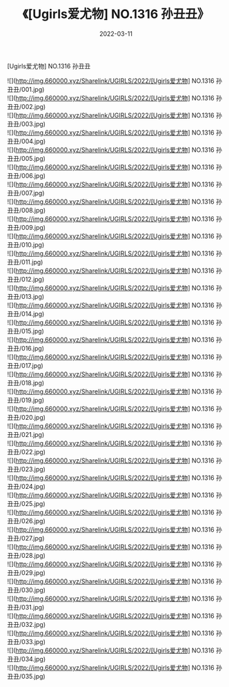 ﻿---
layout: post
title:  《[Ugirls爱尤物] NO.1316 孙丑丑》
date:   2022-03-11
img: http://img.660000.xyz/Sharelink/UGIRLS/2022/[Ugirls爱尤物] NO.1316 孙丑丑/000.jpg
categories: [美女, 清纯, 唯美]
---

[Ugirls爱尤物] NO.1316 孙丑丑

 ![](http://img.660000.xyz/Sharelink/UGIRLS/2022/[Ugirls爱尤物] NO.1316 孙丑丑/001.jpg) <br>![](http://img.660000.xyz/Sharelink/UGIRLS/2022/[Ugirls爱尤物] NO.1316 孙丑丑/002.jpg) <br>![](http://img.660000.xyz/Sharelink/UGIRLS/2022/[Ugirls爱尤物] NO.1316 孙丑丑/003.jpg) <br>![](http://img.660000.xyz/Sharelink/UGIRLS/2022/[Ugirls爱尤物] NO.1316 孙丑丑/004.jpg) <br>![](http://img.660000.xyz/Sharelink/UGIRLS/2022/[Ugirls爱尤物] NO.1316 孙丑丑/005.jpg) <br>![](http://img.660000.xyz/Sharelink/UGIRLS/2022/[Ugirls爱尤物] NO.1316 孙丑丑/006.jpg) <br>![](http://img.660000.xyz/Sharelink/UGIRLS/2022/[Ugirls爱尤物] NO.1316 孙丑丑/007.jpg) <br>![](http://img.660000.xyz/Sharelink/UGIRLS/2022/[Ugirls爱尤物] NO.1316 孙丑丑/008.jpg) <br>![](http://img.660000.xyz/Sharelink/UGIRLS/2022/[Ugirls爱尤物] NO.1316 孙丑丑/009.jpg) <br>![](http://img.660000.xyz/Sharelink/UGIRLS/2022/[Ugirls爱尤物] NO.1316 孙丑丑/010.jpg) <br>![](http://img.660000.xyz/Sharelink/UGIRLS/2022/[Ugirls爱尤物] NO.1316 孙丑丑/011.jpg) <br>![](http://img.660000.xyz/Sharelink/UGIRLS/2022/[Ugirls爱尤物] NO.1316 孙丑丑/012.jpg) <br>![](http://img.660000.xyz/Sharelink/UGIRLS/2022/[Ugirls爱尤物] NO.1316 孙丑丑/013.jpg) <br>![](http://img.660000.xyz/Sharelink/UGIRLS/2022/[Ugirls爱尤物] NO.1316 孙丑丑/014.jpg) <br>![](http://img.660000.xyz/Sharelink/UGIRLS/2022/[Ugirls爱尤物] NO.1316 孙丑丑/015.jpg) <br>![](http://img.660000.xyz/Sharelink/UGIRLS/2022/[Ugirls爱尤物] NO.1316 孙丑丑/016.jpg) <br>![](http://img.660000.xyz/Sharelink/UGIRLS/2022/[Ugirls爱尤物] NO.1316 孙丑丑/017.jpg) <br>![](http://img.660000.xyz/Sharelink/UGIRLS/2022/[Ugirls爱尤物] NO.1316 孙丑丑/018.jpg) <br>![](http://img.660000.xyz/Sharelink/UGIRLS/2022/[Ugirls爱尤物] NO.1316 孙丑丑/019.jpg) <br>![](http://img.660000.xyz/Sharelink/UGIRLS/2022/[Ugirls爱尤物] NO.1316 孙丑丑/020.jpg) <br>![](http://img.660000.xyz/Sharelink/UGIRLS/2022/[Ugirls爱尤物] NO.1316 孙丑丑/021.jpg) <br>![](http://img.660000.xyz/Sharelink/UGIRLS/2022/[Ugirls爱尤物] NO.1316 孙丑丑/022.jpg) <br>![](http://img.660000.xyz/Sharelink/UGIRLS/2022/[Ugirls爱尤物] NO.1316 孙丑丑/023.jpg) <br>![](http://img.660000.xyz/Sharelink/UGIRLS/2022/[Ugirls爱尤物] NO.1316 孙丑丑/024.jpg) <br>![](http://img.660000.xyz/Sharelink/UGIRLS/2022/[Ugirls爱尤物] NO.1316 孙丑丑/025.jpg) <br>![](http://img.660000.xyz/Sharelink/UGIRLS/2022/[Ugirls爱尤物] NO.1316 孙丑丑/026.jpg) <br>![](http://img.660000.xyz/Sharelink/UGIRLS/2022/[Ugirls爱尤物] NO.1316 孙丑丑/027.jpg) <br>![](http://img.660000.xyz/Sharelink/UGIRLS/2022/[Ugirls爱尤物] NO.1316 孙丑丑/028.jpg) <br>![](http://img.660000.xyz/Sharelink/UGIRLS/2022/[Ugirls爱尤物] NO.1316 孙丑丑/029.jpg) <br>![](http://img.660000.xyz/Sharelink/UGIRLS/2022/[Ugirls爱尤物] NO.1316 孙丑丑/030.jpg) <br>![](http://img.660000.xyz/Sharelink/UGIRLS/2022/[Ugirls爱尤物] NO.1316 孙丑丑/031.jpg) <br>![](http://img.660000.xyz/Sharelink/UGIRLS/2022/[Ugirls爱尤物] NO.1316 孙丑丑/032.jpg) <br>![](http://img.660000.xyz/Sharelink/UGIRLS/2022/[Ugirls爱尤物] NO.1316 孙丑丑/033.jpg) <br>![](http://img.660000.xyz/Sharelink/UGIRLS/2022/[Ugirls爱尤物] NO.1316 孙丑丑/034.jpg) <br>![](http://img.660000.xyz/Sharelink/UGIRLS/2022/[Ugirls爱尤物] NO.1316 孙丑丑/035.jpg) <br>